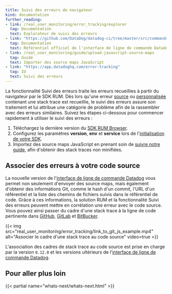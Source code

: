 ```yaml
---
title: Suivi des erreurs de navigateur
kind: documentation
further_reading:
- link: /real_user_monitoring/error_tracking/explorer
  tag: Documentation
  text: Explorateur de suivi des erreurs
- link: "https://github.com/DataDog/datadog-ci/tree/master/src/commands/sourcemaps"
  tag: Documentation
  text: Référentiel officiel de l'interface de ligne de commande Datadog
- link: /real_user_monitoring/guide/upload-javascript-source-maps
  tag: Guide
  text: Importer des source maps JavaScript
- link: "https://app.datadoghq.com/error-tracking"
  tag: IU
  text: Suivi des erreurs
---
```


La fonctionnalité Suivi des erreurs traite les erreurs recueillies à partir du navigateur par le SDK RUM. Dès lors qu'une erreur [source][1] ou [personnalisée][2] contenant une stack trace est recueillie, le suivi des erreurs assure son traitement et lui attribue une catégorie de problème afin de la rassembler avec des erreurs similaires. Suivez les étapes ci-dessous pour commencer rapidement à utiliser le suivi des erreurs :

1. Téléchargez la dernière version du [SDK RUM Browser][3].
2. Configurez les paramètres __version__, __env__ et __service__ lors de l'[initialisation de votre SDK][4].
3. Importez des source maps JavaScript en prenant soin de [suivre notre guide][5], afin d'obtenir des stack traces non minifiées.

## Associer des erreurs à votre code source

La nouvelle version de l'[interface de ligne de commande Datadog][6] vous permet non seulement d'envoyer des source maps, mais également d'obtenir des informations Git, comme le hash d'un commit, l'URL d'un référentiel et la liste des chemins de fichiers suivis dans le référentiel de code. Grâce à ces informations, la solution RUM et la fonctionnalité Suivi des erreurs peuvent mettre en corrélation une erreur avec le code source. Vous pouvez ainsi passer du cadre d'une stack trace à la ligne de code pertinente dans [GitHub][7], [GitLab][8] et [BitBucker][9].

{{< img src="real_user_monitoring/error_tracking/link_to_git_js_example.mp4" alt="Associer le cadre d'une stack trace au code source" video=true >}}

<div class="alert alert-info">L'association des cadres de stack trace au code source est prise en charge par la version <code>0.12.0</code> et les versions ultérieurs de l'<a href="https://github.com/DataDog/datadog-ci/tree/master/src/commands/sourcemaps#sourcemaps-command">interface de ligne de commande Datadog</a>.</div>

## Pour aller plus loin

{{< partial name="whats-next/whats-next.html" >}}

[1]: /real_user_monitoring/browser/data_collected/?tab=error#source-errors
[2]: /real_user_monitoring/browser/collecting_browser_errors/?tab=npm#collect-errors-manually
[3]: https://www.npmjs.com/package/@datadog/browser-rum
[4]: /real_user_monitoring/browser/#initialization-parameters
[5]: /real_user_monitoring/guide/upload-javascript-source-maps
[6]: https://github.com/DataDog/datadog-ci/tree/master/src/commands/sourcemaps#sourcemaps-command
[7]: https://github.com
[8]: https://about.gitlab.com
[9]: https://bitbucket.org/product
